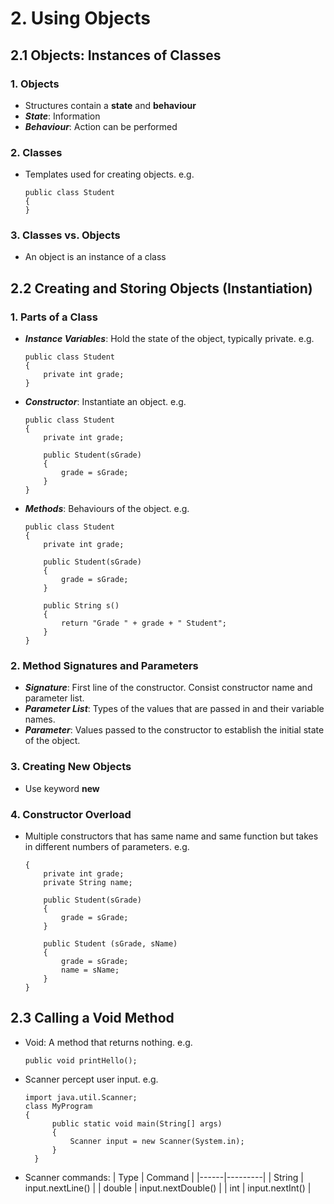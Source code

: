 # 2. Using Objects

## 2.1 Objects: Instances of Classes

### 1. Objects
- Structures contain a **state** and **behaviour**
- ***State***: Information
- ***Behaviour***: Action can be performed

### 2. Classes
- Templates used for creating objects. e.g.

  ```
  public class Student
  {
  }
  ```

### 3. Classes vs. Objects
- An object is an instance of a class


## 2.2 Creating and Storing Objects (Instantiation)

### 1. Parts of a Class
- ***Instance Variables***: Hold the state of the object, typically private. e.g.

  ```
  public class Student
  {
      private int grade;
  }
  ```
  
- ***Constructor***: Instantiate an object. e.g.

  ```
  public class Student
  {
      private int grade;

      public Student(sGrade)
      {
          grade = sGrade;
      }
  }
  ```

- ***Methods***: Behaviours of the object. e.g.

  ```
  public class Student
  {
      private int grade;

      public Student(sGrade)
      {
          grade = sGrade;
      }

      public String s()
      {
          return "Grade " + grade + " Student";
      }
  }
  ```

### 2. Method Signatures and Parameters
- ***Signature***: First line of the constructor. Consist constructor name and parameter list.
- ***Parameter List***: Types of the values that are passed in and their variable names.
- ***Parameter***: Values passed to the constructor to establish the initial state of the object.

### 3. Creating New Objects
- Use keyword **new**

### 4. Constructor Overload
- Multiple constructors that has same name and same function but takes in different numbers of parameters. e.g.

  ```
  {
      private int grade;
      private String name;

      public Student(sGrade)
      {
          grade = sGrade;
      }

      public Student (sGrade, sName)
      {
          grade = sGrade;
          name = sName;
      }
  }
  ```


## 2.3 Calling a Void Method
- Void: A method that returns nothing. e.g.

  ```
  public void printHello();
  ```

- Scanner percept user input. e.g.

  ```
  import java.util.Scanner;
  class MyProgram 
  {
    	public static void main(String[] args) 
    	{
    	    Scanner input = new Scanner(System.in);
    	}
	}
  ```

- Scanner commands:
  | Type | Command |
  |------|---------|
  | String | input.nextLine() |
  | double | input.nextDouble() |
  | int | input.nextInt() |
